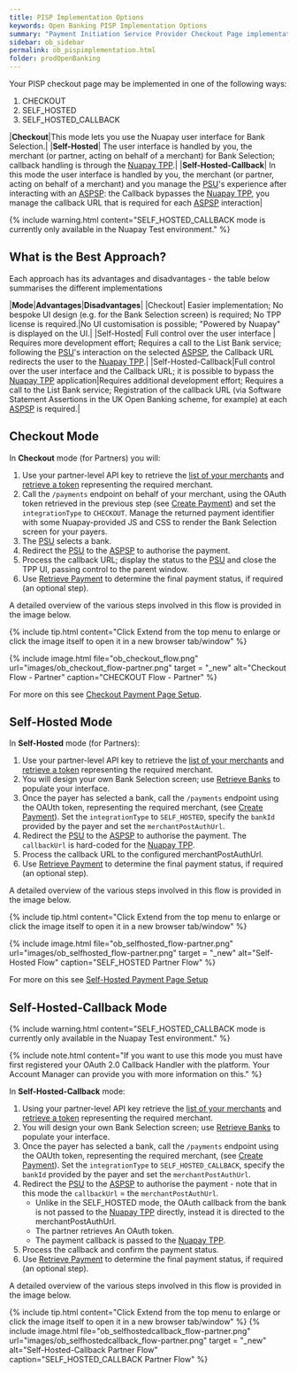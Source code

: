 ```yaml
---
title: PISP Implementation Options
keywords: Open Banking PISP Implementation Options
summary: "Payment Initiation Service Provider Checkout Page implementation Options for Partners"
sidebar: ob_sidebar
permalink: ob_pispimplementation.html
folder: prodOpenBanking
---
```


Your PISP checkout page may be implemented in one of the following ways:

1. CHECKOUT
1. SELF_HOSTED
1. SELF_HOSTED_CALLBACK


|**Checkout**|This mode lets you use the Nuapay user interface for Bank Selection.|
|**Self-Hosted**| The user interface is handled by you, the merchant (or partner, acting on behalf of a merchant) for Bank Selection; callback handling is through the <a href="#" data-toggle="tooltip" data-original-title="{{site.data.glossary.nupay_tpp}}">Nuapay TPP</a>.|
|**Self-Hosted-Callback**| In this mode the user interface is handled by you, the merchant (or partner, acting on behalf of a merchant) and you manage the <a href="#" data-toggle="tooltip" data-original-title="{{site.data.glossary.psu}}">PSU</a>'s experience after interacting with an <a href="#" data-toggle="tooltip" data-original-title="{{site.data.glossary.aspsp}}">ASPSP</a>: the Callback bypasses the <a href="#" data-toggle="tooltip" data-original-title="{{site.data.glossary.nupay_tpp}}">Nuapay TPP</a>, you manage the callback URL that is required for each <a href="#" data-toggle="tooltip" data-original-title="{{site.data.glossary.aspsp}}">ASPSP</a> interaction|

{% include warning.html content="SELF_HOSTED_CALLBACK mode is currently only available in the Nuapay Test environment." %}


## What is the Best Approach? 

Each approach has its advantages and disadvantages - the table below summarises the different implementations  

|**Mode**|**Advantages**|**Disadvantages**|
|Checkout| Easier implementation; No bespoke UI design (e.g. for the Bank Selection screen) is required; No TPP license is required.|No UI customisation is possible; "Powered by Nuapay" is displayed on the UI.|
|Self-Hosted| Full control over the user interface | Requires more development effort; Requires a call to the List Bank service; following the <a href="#" data-toggle="tooltip" data-original-title="{{site.data.glossary.psu}}">PSU</a>'s interaction on the selected <a href="#" data-toggle="tooltip" data-original-title="{{site.data.glossary.aspsp}}">ASPSP</a>, the Callback URL redirects the user to the <a href="#" data-toggle="tooltip" data-original-title="{{site.data.glossary.nupay_tpp}}">Nuapay TPP</a>.| 
|Self-Hosted-Callback|Full control over the user interface and the Callback URL; it is possible to bypass the <a href="#" data-toggle="tooltip" data-original-title="{{site.data.glossary.nupay_tpp}}">Nuapay TPP</a> application|Requires additional development effort; Requires a call to the List Bank service; Registration of the callback URL (via Software Statement Assertions in the UK Open Banking scheme, for example) at each <a href="#" data-toggle="tooltip" data-original-title="{{site.data.glossary.aspsp}}">ASPSP</a> is required.|


## Checkout Mode 

In **Checkout** mode (for Partners) you will: 

1. Use your partner-level API key to retrieve the [list of your merchants](ob_partnerintegration.html#api-details---get-organisations) and [retrieve a token](ob_partnerintegration.html#api-details---post-tokens) representing the required merchant.
1. Call the `/payments` endpoint on behalf of your merchant, using the OAuth token retrieved in the previous step (see [Create Payment](ob_createpayment.html)) and set the `integrationType` to `CHECKOUT`. Manage the returned payment identifier with some Nuapay-provided JS and CSS to render the Bank Selection screen for your payers. 
1. The <a href="#" data-toggle="tooltip" data-original-title="{{site.data.glossary.psu}}">PSU</a> selects a bank.
1. Redirect the <a href="#" data-toggle="tooltip" data-original-title="{{site.data.glossary.psu}}">PSU</a> to the <a href="#" data-toggle="tooltip" data-original-title="{{site.data.glossary.aspsp}}">ASPSP</a> to authorise the payment.
1. Process the callback URL; display the status to the <a href="#" data-toggle="tooltip" data-original-title="{{site.data.glossary.psu}}">PSU</a> and close the TPP UI, passing control to the parent window.
1. Use [Retrieve Payment](ob_retrievepayment.html) to determine the final payment status, if required (an optional step). 

A detailed overview of the various steps involved in this flow is provided in the image below.

{% include tip.html content="Click Extend from the top menu to enlarge or click the image itself to open it in a new browser tab/window" %}

{% include image.html file="ob_checkout_flow.png" url="images/ob_checkout_flow-partner.png" target = "_new" alt="Checkout Flow - Partner" caption="CHECKOUT Flow - Partner" %}

For more on this see [Checkout Payment Page Setup](ob_setupoverview.html).


## Self-Hosted Mode 

In **Self-Hosted** mode (for Partners):

1. Use your partner-level API key to retrieve the [list of your merchants](ob_partnerintegration.html#api-details---get-organisations) and [retrieve a token](ob_partnerintegration.html#api-details---post-tokens) representing the required merchant.
1. You will design your own Bank Selection screen; use [Retrieve Banks](ob_getbank.html) to populate your interface. 
1. Once the payer has selected a bank, call the `/payments` endpoint using the OAUth token, representing the required merchant, (see [Create Payment](ob_createpayment.html)).
Set the `integrationType` to `SELF_HOSTED`, specify the `bankId` provided by the payer and set the `merchantPostAuthUrl`.
1. Redirect the <a href="#" data-toggle="tooltip" data-original-title="{{site.data.glossary.psu}}">PSU</a> to the <a href="#" data-toggle="tooltip" data-original-title="{{site.data.glossary.aspsp}}">ASPSP</a> to authorise the payment. The `callbackUrl` is hard-coded for the <a href="#" data-toggle="tooltip" data-original-title="{{site.data.glossary.nupay_tpp}}">Nuapay TPP</a>.
1. Process the callback URL to the configured merchantPostAuthUrl.
1. Use [Retrieve Payment](ob_retrievepayment.html) to determine the final payment status, if required (an optional step). 

A detailed overview of the various steps involved in this flow is provided in the image below.

{% include tip.html content="Click Extend from the top menu to enlarge or click the image itself to open it in a new browser tab/window" %}

{% include image.html file="ob_selfhosted_flow-partner.png" url="images/ob_selfhosted_flow-partner.png" target = "_new" alt="Self-Hosted Flow" caption="SELF_HOSTED Partner Flow" %}


For more on this see [Self-Hosted Payment Page Setup](ob_selfsetupoverview.html)


## Self-Hosted-Callback Mode 

{% include warning.html content="SELF_HOSTED_CALLBACK mode is currently only available in the Nuapay Test environment." %}

{% include note.html content="If you want to use this mode you must have first registered your OAuth 2.0 Callback Handler with the platform. Your Account Manager can provide you with more information on this." %}

In **Self-Hosted-Callback** mode:

1. Using your partner-level API key retrieve the [list of your merchants](ob_partnerintegration.html#api-details---get-organisations) and [retrieve a token](ob_partnerintegration.html#api-details---post-tokens) representing the required merchant.
1. You will design your own Bank Selection screen; use [Retrieve Banks](ob_getbank.html) to populate your interface. 
1. Once the payer has selected a bank, call the `/payments` endpoint using the OAUth token, representing the required merchant, (see [Create Payment](ob_createpayment.html)).
Set the `integrationType` to `SELF_HOSTED_CALLBACK`, specify the `bankId` provided by the payer and set the `merchantPostAuthUrl`.
1. Redirect the <a href="#" data-toggle="tooltip" data-original-title="{{site.data.glossary.psu}}">PSU</a> to the <a href="#" data-toggle="tooltip" data-original-title="{{site.data.glossary.aspsp}}">ASPSP</a> to authorise the payment - note that in this mode the `callbackUrl` = the `merchantPostAuthUrl`.
   * Unlike in the SELF_HOSTED mode, the OAuth callback from the bank is not passed to the <a href="#" data-toggle="tooltip" data-original-title="{{site.data.glossary.nupay_tpp}}">Nuapay TPP</a> directly, instead it is directed to the merchantPostAuthUrl. 
   * The partner retrieves An OAuth token.
   * The payment callback is passed to the <a href="#" data-toggle="tooltip" data-original-title="{{site.data.glossary.nupay_tpp}}">Nuapay TPP</a>.
1. Process the callback and confirm the payment status.
1. Use [Retrieve Payment](ob_retrievepayment.html) to determine the final payment status, if required (an optional step). 

A detailed overview of the various steps involved in this flow is provided in the image below.

{% include tip.html content="Click Extend from the top menu to enlarge or click the image itself to open it in a new browser tab/window" %}
{% include image.html file="ob_selfhostedcallback_flow-partner.png" url="images/ob_selfhostedcallback_flow-partner.png" target = "_new" alt="Self-Hosted-Callback Partner Flow" caption="SELF_HOSTED_CALLBACK Partner Flow" %}

